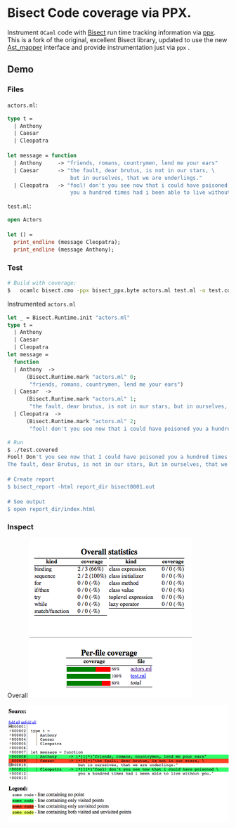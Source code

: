 # Bisect Code coverage via PPX.

Instrument `OCaml` code with [Bisect](http://bisect.x9c.fr/) run time tracking information via
[ppx](http://caml.inria.fr/pub/docs/manual-ocaml-4.02/extn.html#sec241). This is a fork of the
original, excellent Bisect library, updated to use the new
[Ast_mapper](https://github.com/ocaml/ocaml/blob/trunk/parsing/ast_mapper.mli) interface and
provide instrumentation just via `ppx` .

## Demo

### Files

`actors.ml`:

```OCaml
type t =
  | Anthony
  | Caesar
  | Cleopatra

let message = function
  | Anthony     -> "friends, romans, countrymen, lend me your ears"
  | Caesar      -> "the fault, dear brutus, is not in our stars, \
                    but in ourselves, that we are underlings."
  | Cleopatra   -> "fool! don't you see now that i could have poisoned \
                    you a hundred times had i been able to live without you."
```

`test.ml`:

```OCaml
open Actors

let () =
  print_endline (message Cleopatra);
  print_endline (message Anthony);
```

### Test

```Bash
# Build with coverage:
$	ocamlc bisect.cmo -ppx bisect_ppx.byte actors.ml test.ml -o test.covered
```

Instrumented `actors.ml`

```OCaml
let _ = Bisect.Runtime.init "actors.ml"
type t =
  | Anthony
  | Caesar
  | Cleopatra
let message =
  function
  | Anthony  ->
      (Bisect.Runtime.mark "actors.ml" 0;
       "friends, romans, countrymen, lend me your ears")
  | Caesar  ->
      (Bisect.Runtime.mark "actors.ml" 1;
       "the fault, dear brutus, is not in our stars, but in ourselves, that we are underlings.")
  | Cleopatra  ->
      (Bisect.Runtime.mark "actors.ml" 2;
       "fool! don't you see now that i could have poisoned you a hundred times had i been able to live without you.")
```

```Bash
# Run
$ ./test.covered
Fool! Don't you see now that I could have poisoned you a hundred times had I been able to live without you.
The fault, dear Brutus, is not in our stars, But in ourselves, that we are underlings.

# Create report
$ bisect_report -html report_dir bisect0001.out

# See output
$ open report_dir/index.html
```

### Inspect

Overall
![Screenshot](src/demo/img/Screenshot1.png)

![Alt text](src/demo/img/Screenshot2.png)
